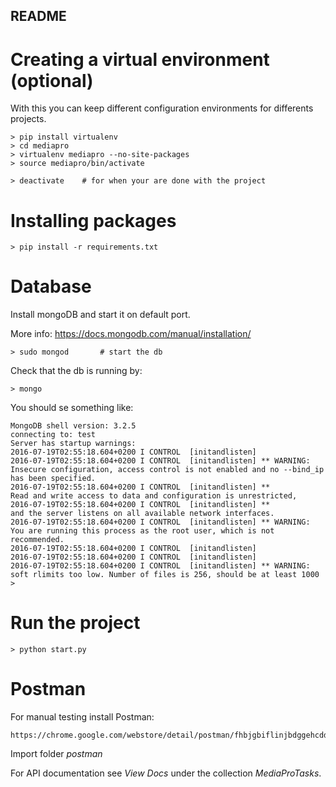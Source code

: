 ## README

# Creating a virtual environment (optional)

With this you can keep different configuration environments for differents projects.

    > pip install virtualenv
    > cd mediapro
    > virtualenv mediapro --no-site-packages
    > source mediapro/bin/activate

    > deactivate    # for when your are done with the project

# Installing packages

    > pip install -r requirements.txt

# Database

Install mongoDB and start it on default port.

More info: https://docs.mongodb.com/manual/installation/

    > sudo mongod       # start the db

Check that the db is running by:

    > mongo

You should se something like:

    MongoDB shell version: 3.2.5
    connecting to: test
    Server has startup warnings: 
    2016-07-19T02:55:18.604+0200 I CONTROL  [initandlisten] 
    2016-07-19T02:55:18.604+0200 I CONTROL  [initandlisten] ** WARNING: Insecure configuration, access control is not enabled and no --bind_ip has been specified.
    2016-07-19T02:55:18.604+0200 I CONTROL  [initandlisten] **          Read and write access to data and configuration is unrestricted, 
    2016-07-19T02:55:18.604+0200 I CONTROL  [initandlisten] **          and the server listens on all available network interfaces.
    2016-07-19T02:55:18.604+0200 I CONTROL  [initandlisten] ** WARNING: You are running this process as the root user, which is not recommended.
    2016-07-19T02:55:18.604+0200 I CONTROL  [initandlisten] 
    2016-07-19T02:55:18.604+0200 I CONTROL  [initandlisten] 
    2016-07-19T02:55:18.604+0200 I CONTROL  [initandlisten] ** WARNING: soft rlimits too low. Number of files is 256, should be at least 1000
    > 

# Run the project

    > python start.py

# Postman

For manual testing install Postman:

    https://chrome.google.com/webstore/detail/postman/fhbjgbiflinjbdggehcddcbncdddomop

Import folder _postman_

For API documentation see _View Docs_ under the collection _MediaProTasks_.
